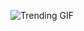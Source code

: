 ![Trending GIF](https://media1.giphy.com/media/v1.Y2lkPThiYjIxNzcybDh2bmtnaDJva2FkdzhyNmpxeHp6eGV2MmFmNXFnN3pyNmt5ZmNwaCZlcD12MV9naWZzX3NlYXJjaCZjdD1n/xUPGcEliCc7bETyfO8/giphy.gif)

